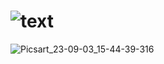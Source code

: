 # ![text](https://github.com/frainbowz/android-pirateship/assets/103389369/c3e28f24-2316-49f2-8e5a-b47df4e4b620)
![Picsart_23-09-03_15-44-39-316](https://github.com/frainbowz/android-pirateship/assets/103389369/2824b6e2-19d9-4006-94c5-6ffa41db5b1e)
